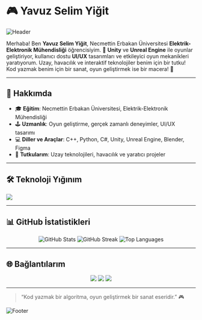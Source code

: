 # 🎮 Yavuz Selim Yiğit

![Header](https://capsule-render.vercel.app/api?type=waving&color=1E90FF&height=200§ion=header&text=Yavuz%20Selim%20Yiğit&fontSize=40&animation=fadeIn&fontAlignY=38&desc=Oyun%20Geliştirici%20%7C%20Elektrik-Elektronik%20Mühendisi&descAlignY=55&fontColor=FFFFFF)

Merhaba! Ben **Yavuz Selim Yiğit**, Necmettin Erbakan Üniversitesi **Elektrik-Elektronik Mühendisliği** öğrencisiyim. 🚀 **Unity** ve **Unreal Engine** ile oyunlar geliştiriyor, kullanıcı dostu **UI/UX** tasarımları ve etkileyici oyun mekanikleri yaratıyorum. Uzay, havacılık ve interaktif teknolojiler benim için bir tutku! Kod yazmak benim için bir sanat, oyun geliştirmek ise bir macera! 🎨

---

## 🚀 Hakkımda

- 🎓 **Eğitim**: Necmettin Erbakan Üniversitesi, Elektrik-Elektronik Mühendisliği
- 🕹️ **Uzmanlık**: Oyun geliştirme, gerçek zamanlı deneyimler, UI/UX tasarımı
- 💻 **Diller ve Araçlar**: C++, Python, C#, Unity, Unreal Engine, Blender, Figma
- 🌌 **Tutkularım**: Uzay teknolojileri, havacılık ve yaratıcı projeler

---

## 🛠️ Teknoloji Yığınım

<p align="left">
  <img src="https://skillicons.dev/icons?i=cpp,python,cs,qt,unity,unreal,blender,figma,xd,canva&theme=light" />
</p>

---

## 📊 GitHub İstatistikleri

<div align="center">
  <img src="https://github-readme-stats.vercel.app/api?username=Yavuz-Selim-Yigit&show_icons=true&theme=merko&hide_border=true&include_all_commits=true" alt="GitHub Stats" />
  <img src="https://github-readme-streak-stats.herokuapp.com/?user=Yavuz-Selim-Yigit&theme=merko&hide_border=true" alt="GitHub Streak" />
  <img src="https://github-readme-stats.vercel.app/api/top-langs/?username=Yavuz-Selim-Yigit&layout=compact&theme=merko&hide_border=true" alt="Top Languages" />
</div>

---

## 🌐 Bağlantılarım

<p align="center">
  <a href="https://www.linkedin.com/in/yavuz-selim-yigit/"><img src="https://img.shields.io/badge/LinkedIn-0077B5?style=for-the-badge&logo=linkedin&logoColor=white&labelColor=0077B5" /></a>
  <a href="https://instagram.com/yselimygt"><img src="https://img.shields.io/badge/Instagram-4682B4?style=for-the-badge&logo=instagram&logoColor=white&labelColor=4682B4" /></a>
  <a href="https://yavuz-selim-yigit.itch.io/"><img src="https://img.shields.io/badge/Itch.io-1E90FF?style=for-the-badge&logo=itchdotio&logoColor=white&labelColor=1E90FF&color=87CEEB" /></a>
</p>

---

> “Kod yazmak bir algoritma, oyun geliştirmek bir sanat eseridir.” 🎮

![Footer](https://capsule-render.vercel.app/api?type=waving&color=1E90FF&height=100§ion=footer&fontColor=FFFFFF)
